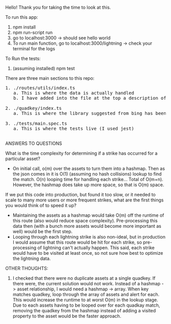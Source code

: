 Hello! Thank you for taking the time to look at this.

To run this app:

1. npm install
2. npm run-script run
3. go to localhost:3000 -> should see hello world
4. To run main function, go to localhost:3000/lightning -> check your terminal for the logs

To Run the tests:

1. (assuming installed) npm test

There are three main sections to this repo:
<pre>
1. ./routes/utils/index.ts
   a. This is where the data is actually handled
   b. I have added into the file at the top a description of how it is handled

2. ./quadkey/index.ts
   a. This is where the library suggested from bing has been converted to ts and used on the strikes

3. ./tests/main.spec.ts
   a. This is where the tests live (I used jest)

</pre>
ANSWERS TO QUESTIONS

What is the time complexity for determining if a strike has occurred for a particular asset?

- On initial call, o(m) over the assets to turn them into a hashmap. Then as the json comes in it is O(1) (assuming no hash collisions) lookup to find the match. O(n) looping time for handling each strike... Total of O(m+n). However, the hashmap does take up more space, so that is O(m) space.

If we put this code into production, but found it too slow, or it needed to scale to many more users or more frequent strikes, what are the first things you would think of to speed it up?

- Maintaining the assets as a hashmap would take O(m) off the runtime of this route (also would reduce space complexity). Pre-processing this data then (with a bunch more assets would become more important as well) would be the first step.
- Looping through each lightning strike is also non-ideal, but in production I would assume that this route would be hit for each strike, so pre-processing of lightning can't actually happen. This said, each strike would have to be visited at least once, so not sure how best to optimize the lightning data.


OTHER THOUGHTS:
1. I checked that there were no duplicate assets at a single quadkey. If there were, the current solution would not work. Instead of a hashmap -> asset relationship, I would need a hashmap -> array. When key matches quadkey, loop through the array of assets and alert for each. This would increase the runtime to at worst O(m) in the lookup stage. Due to each assets having to be looped over for each quadkay match, removing the quadkey from the hashmap instead of adding a visited property to the asset would be the faster approach. 

